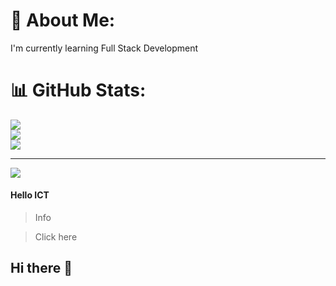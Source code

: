 # 💫 About Me:
I'm currently learning Full Stack Development

# 📊 GitHub Stats:
![](https://github-readme-stats.vercel.app/api?username=gayathrisujai&theme=dark&hide_border=false&include_all_commits=false&count_private=false)<br/>
![](https://github-readme-streak-stats.herokuapp.com/?user=gayathrisujai&theme=dark&hide_border=false)<br/>
![](https://github-readme-stats.vercel.app/api/top-langs/?username=gayathrisujai&theme=dark&hide_border=false&include_all_commits=false&count_private=false&layout=compact)

---
[![](https://visitcount.itsvg.in/api?id=gayathrisujai&icon=0&color=0)](https://visitcount.itsvg.in)

<!-- Proudly created with GPRM ( https://gprm.itsvg.in ) -->
#### Hello ICT
>Info

>Click here
## Hi there 👋

<!--
**gayathrisujai/gayathrisujai** is a ✨ _special_ ✨ repository because its `README.md` (this file) appears on your GitHub profile.

Here are some ideas to get you started:

- 🔭 I’m currently working on ...
- 🌱 I’m currently learning ...
- 👯 I’m looking to collaborate on ...
- 🤔 I’m looking for help with ...
- 💬 Ask me about ...
- 📫 How to reach me: ...
- 😄 Pronouns: ...
- ⚡ Fun fact: ...
-->
